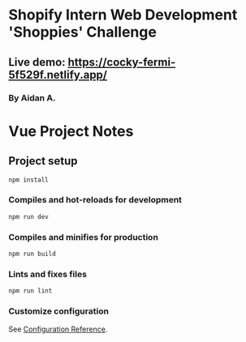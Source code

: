 # Shopify Intern Web Development 'Shoppies' Challenge
## Live demo: https://cocky-fermi-5f529f.netlify.app/
### By Aidan A.


# Vue Project Notes
## Project setup
```
npm install
```

### Compiles and hot-reloads for development
```
npm run dev
```

### Compiles and minifies for production
```
npm run build
```

### Lints and fixes files
```
npm run lint
```

### Customize configuration
See [Configuration Reference](https://cli.vuejs.org/config/).
